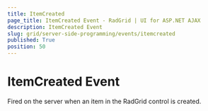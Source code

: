 ```yaml
---
title: ItemCreated
page_title: ItemCreated Event - RadGrid | UI for ASP.NET AJAX
description: ItemCreated Event
slug: grid/server-side-programming/events/itemcreated
published: True
position: 50
---
```


# ItemCreated Event

Fired on the server when an item in the RadGrid control is created.


